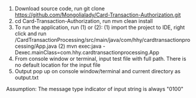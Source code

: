 1. Download source code, run git clone https://github.com/Mongolialady/Card-Transaction-Authorization.git
2. cd Card-Transaction-Authorization, run mvn clean install
3. To run the application, run (1) or (2):
   (1) import the project to IDE, right click and run /CardTransactionProcessing/src/main/java/com/hhy/cardtransactionprocessing/App.java
   (2) mvn exec:java -Dexec.mainClass=com.hhy.cardtransactionprocessing.App
4. From console window or terminal, input test file with full path. There is no default location for the input file
5. Output pop up on console window/terminal and current directory as output.txt

Assumption: The message type indicator of input string is always "0100"
